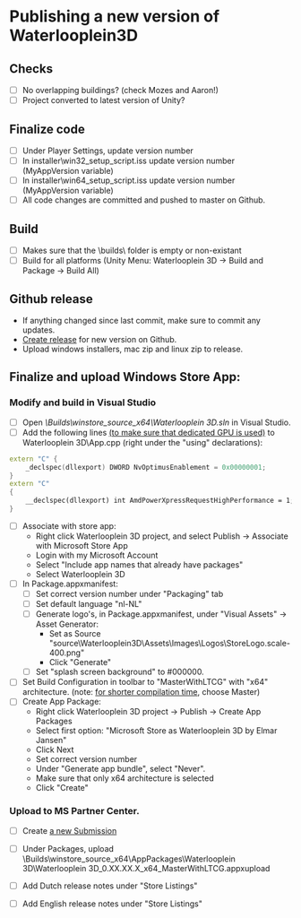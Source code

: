 # Publishing a new version of Waterlooplein3D

## Checks
 - [ ] No overlapping buildings? (check Mozes and Aaron!)
 - [ ] Project converted to latest version of Unity? 

## Finalize code
 - [ ] Under Player Settings, update version number
 - [ ] In installer\win32_setup_script.iss update version number (MyAppVersion variable)
 - [ ] In installer\win64_setup_script.iss update version number (MyAppVersion variable)
 - [ ] All code changes are committed and pushed to master on Github.

## Build
 - [ ] Makes sure that the \builds\ folder is empty or non-existant
 - [ ] Build for all platforms (Unity Menu: Waterlooplein 3D -> Build and Package -> Build All)

## Github release
- If anything changed since last commit, make sure to commit any updates.
- [Create release](https://github.com/ElmarJ/Waterlooplein3D/releases) for new version on Github. 
- Upload windows installers, mac zip and linux zip to release.

## Finalize and upload Windows Store App:

### Modify and build in Visual Studio
- [ ] Open *\Builds\winstore_source_x64\Waterlooplein 3D.sln* in Visual Studio.
- [ ] Add the following lines [(to make sure that dedicated GPU is used)](https://forum.unity.com/threads/how-to-make-windows-build-to-use-dedicated-graphic-on-optimus-laptop.391194/) to Waterlooplein 3D\App.cpp (right under the "using" declarations):
```cpp
extern "C" {
    _declspec(dllexport) DWORD NvOptimusEnablement = 0x00000001;
}
extern "C"
{
    __declspec(dllexport) int AmdPowerXpressRequestHighPerformance = 1;
}
```
- [ ] Associate with store app:
  - Right click Waterlooplein 3D project, and select Publish -> Associate with Microsoft Store App
  - Login with my Microsoft Account
  - Select "Include app names that already have packages"
  - Select Waterlooplein 3D
- [ ] In Package.appxmanifest:
  - [ ] Set correct version number under "Packaging" tab
  - [ ] Set default language "nl-NL"
  - [ ] Generate logo's, in Package.appxmanifest, under "Visual Assets" -> Asset Generator:
    - Set as Source "source\Waterlooplein3D\Assets\Images\Logos\StoreLogo.scale-400.png"
    - Click "Generate"
  - [ ] Set "splash screen background" to #000000.
- [ ] Set Build Configuration in toolbar to "MasterWithLTCG" with "x64" architecture. (note: [for shorter compilation time](https://forum.unity.com/threads/masterwithltcg.600499/), choose Master)
- [ ] Create App Package:
  - Right click Waterlooplein 3D project -> Publish -> Create App Packages
  - Select first option: "Microsoft Store as Waterlooplein 3D by Elmar Jansen"
  - Click Next
  - Set correct version number
  - Under "Generate app bundle", select "Never".
  - Make sure that only x64 architecture is selected
  - Click "Create"

### Upload to MS Partner Center.
- [ ] Create [a new Submission](https://partner.microsoft.com/en-us/dashboard/products/9PFFX4W0P498)
- [ ] Under Packages, upload \Builds\winstore_source_x64\AppPackages\Waterlooplein 3D\Waterlooplein 3D_0.XX.XX.X_x64_MasterWithLTCG.appxupload
- [ ] Add Dutch release notes under "Store Listings"
- [ ] Add English release notes under "Store Listings"

